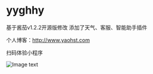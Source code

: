 # yyghhy
基于酱茄v1.2.2开源版修改
添加了天气、客服、智能助手插件

个人博客：http://www.yaohst.com

扫码体验小程序

![Image text](https://www.yaohst.com/wp-content/uploads/2020/08/weixin.jpg)
